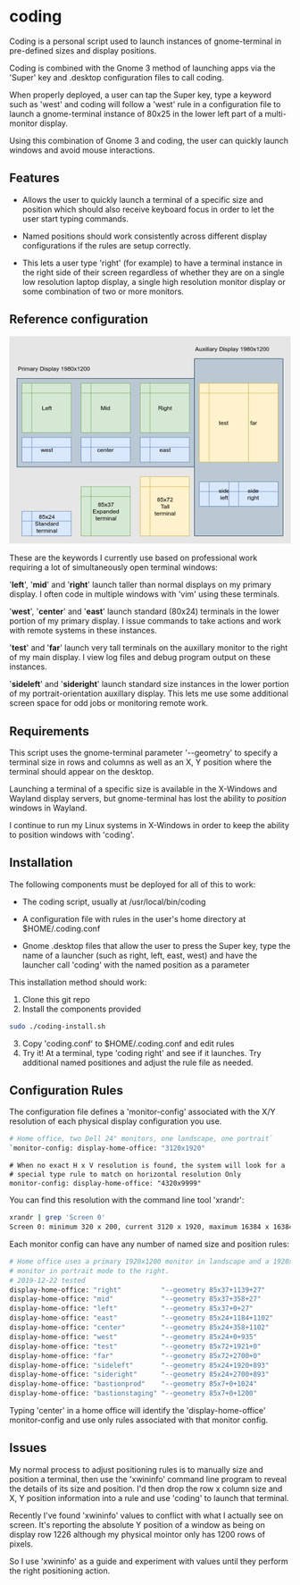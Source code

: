 # coding

Coding is a personal script used to launch instances of gnome-terminal in pre-defined sizes and display positions.

Coding is combined with the Gnome 3 method of launching apps via the 'Super' key and .desktop configuration files to call coding.

When properly deployed, a user can tap the Super key, type a keyword such as 'west' and coding will follow a 'west' rule in a configuration file to launch a gnome-terminal instance of 80x25 in the lower left part of a multi-monitor display.

Using this combination of Gnome 3 and coding, the user can quickly launch windows and avoid mouse interactions.

## Features

* Allows the user to quickly launch a terminal of a specific size and position which should also receive keyboard focus in order to let the user start typing commands.

* Named positions should work consistently across different display configurations if the rules are setup correctly.
- This lets a user type 'right' (for example) to have a terminal instance in the right side of their screen regardless of whether they are on a single low resolution laptop display, a single high resolution monitor display or some combination of two or more monitors.

## Reference configuration

![Screen positions Diagram](https://github.com/maxwax/coding/blob/master/coding.png)

These are the keywords I currently use based on professional work requiring a lot of simultaneously open terminal windows:

'**left**', '**mid**' and '**right**' launch taller than normal displays on my primary display. I often code in multiple windows with 'vim' using these terminals.

'**west**', '**center**' and '**east**' launch standard (80x24) terminals in the lower portion of my primary display. I issue commands to take actions and work with remote systems in these instances.

'**test**' and '**far**' launch very tall terminals on the auxillary monitor to the right of my main display. I view log files and debug program output on these instances.

'**sideleft**' and '**sideright**' launch standard size instances in the lower portion of my portrait-orientation auxillary display.  This lets me use some additional screen space for odd jobs or monitoring remote work.

## Requirements

This script uses the gnome-terminal parameter '--geometry' to specify a terminal size in rows and columns as well as an X, Y position where the terminal should appear on the desktop.

Launching a terminal of a specific size is available in the X-Windows and Wayland display servers, but gnome-terminal has lost the ability to _position_ windows in Wayland.

I continue to run my Linux systems in X-Windows in order to keep the ability to position windows with 'coding'.

## Installation

The following components must be deployed for all of this to work:

* The coding script, usually at /usr/local/bin/coding

* A configuration file with rules in the user's home directory at $HOME/.coding.conf

* Gnome .desktop files that allow the user to press the Super key, type the name of a launcher (such as right, left, east, west) and have the launcher call 'coding' with the named position as a parameter

This installation method should work:

1. Clone this git repo
2. Install the components provided

```bash
sudo ./coding-install.sh
```

3. Copy 'coding.conf' to $HOME/.coding.conf and edit rules
4. Try it!  At a terminal, type 'coding right' and see if it launches. Try additional named positiones and adjust the rule file as needed.

## Configuration Rules

The configuration file defines a 'monitor-config' associated with the X/Y resolution of each physical display configuration you use.

```bash
# Home office, two Dell 24" monitors, one landscape, one portrait`
`monitor-config: display-home-office: "3120x1920"
```

```#!/usr/bin/env bash
# When no exact H x V resolution is found, the system will look for a
# special type rule to match on horizontal resolution Only
monitor-config: display-home-office: "4320x9999"
```

You can find this resolution with the command line tool 'xrandr':

```bash
xrandr | grep 'Screen 0'
Screen 0: minimum 320 x 200, current 3120 x 1920, maximum 16384 x 16384
```

Each monitor config can have any number of named size and position rules:

```bash
# Home office uses a primary 1920x1200 monitor in landscape and a 1920x1200
# monitor in portrait mode to the right.
# 2019-12-22 tested
display-home-office: "right"          "--geometry 85x37+1139+27"
display-home-office: "mid"            "--geometry 85x37+358+27"
display-home-office: "left"           "--geometry 85x37+0+27"
display-home-office: "east"           "--geometry 85x24+1184+1102"
display-home-office: "center"         "--geometry 85x24+358+1102"
display-home-office: "west"           "--geometry 85x24+0+935"
display-home-office: "test"           "--geometry 85x72+1921+0"
display-home-office: "far"            "--geometry 85x72+2700+0"
display-home-office: "sideleft"       "--geometry 85x24+1920+893"
display-home-office: "sideright"      "--geometry 85x24+2700+893"
display-home-office: "bastionprod"    "--geometry 85x7+0+1024"
display-home-office: "bastionstaging" "--geometry 85x7+0+1200"
```

Typing 'center' in a home office will identify the 'display-home-office' monitor-config and use only rules associated with that monitor config.

## Issues

My normal process to adjust positioning rules is to manually size and position a terminal, then use the 'xwininfo' command line program to reveal the details of its size and position.  I'd then drop the row x column size and X, Y position information into a rule and use 'coding' to launch that terminal.

Recently I've found 'xwininfo' values to conflict with what I actually see on screen.  It's reporting the absolute Y position of a window as being on display row 1226 although my physical mointor only has 1200 rows of pixels.

So I use 'xwininfo' as a guide and experiment with values until they perform the right positioning action.
